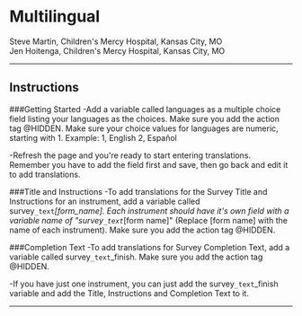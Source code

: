 # Multilingual

Steve Martin, Children's Mercy Hospital, Kansas City, MO<br>
Jen Hoitenga, Children's Mercy Hospital, Kansas City, MO

********************************************************************************
## Instructions

###Getting Started
-Add a variable called languages as a multiple choice field listing your languages as the choices. Make sure you add the action tag @HIDDEN. Make sure your choice values for languages are numeric, starting with 1. Example:
1, English
2, Español

-Refresh the page and you're ready to start entering translations. Remember you have to add the field first and save, then go back and edit it to add translations.

###Title and Instructions
-To add translations for the Survey Title and Instructions for an instrument, add a variable called survey`_text`_[form_name]. Each instrument should have it's own field with a variable name of "survey`_text`_[form name]" (Replace [form name] with the name of each instrument). Make sure you add the action tag @HIDDEN.

###Completion Text
-To add translations for Survey Completion Text, add a variable called survey`_text`_finish. Make sure you add the action tag @HIDDEN.

-If you have just one instrument, you can just add the survey`_text`_finish variable and add the Title, Instructions and Completion Text to it.

********************************************************************************
